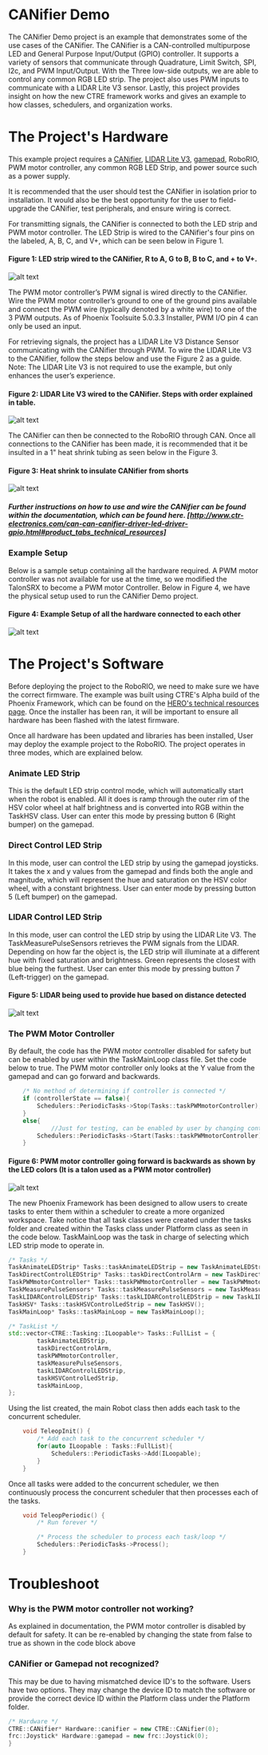 # CANifier Demo
The CANifier Demo project is an example that demonstrates some of the use cases of the CANifier. The CANifier is a CAN-controlled multipurpose LED and General Purpose Input/Output (GPIO) controller. It supports a variety of sensors that communicate through Quadrature, Limit Switch, SPI, I2c, and PWM Input/Output. With the Three low-side outputs, we are able to control any common RGB LED strip. The project also uses PWM inputs to communicate with a LIDAR Lite V3 sensor. Lastly, this project provides insight on how the new CTRE framework works and gives an example to how classes, schedulers, and organization works. 

# The Project's Hardware
This example project requires a [CANifier][2], [LIDAR Lite V3][3], [gamepad][4], RoboRIO, PWM motor controller, any common RGB LED Strip, and power source such as a power supply.

It is recommended that the user should test the CANifier in isolation prior to installation. It would also be the best opportunity for the user to field-upgrade the CANifier, test peripherals, and ensure wiring is correct. 

For transmitting signals, the CANifier is connected to both the LED strip and PWM motor controller. The LED Strip is wired to the CANifier's four pins on the labeled, A, B, C, and V+, which can be seen below in Figure 1.

#### Figure 1: LED strip wired to the CANifier, R to A, G to B, B to C, and + to V+.
![alt text][LED Strip]

The PWM motor controller’s PWM signal is wired directly to the CANifier. Wire the PWM motor controller’s ground to one of the ground pins available and connect the PWM wire (typically denoted by a white wire) to one of the 3 PWM outputs. As of Phoenix Toolsuite 5.0.3.3 Installer, PWM I/O pin 4 can only be used an input.

For retrieving signals, the project has a LIDAR Lite V3 Distance Sensor communicating with the CANifier through PWM. To wire the LIDAR Lite V3 to the CANifier, follow the steps below and use the Figure 2 as a guide. Note: The LIDAR Lite V3 is not required to use the example, but only enhances the user’s experience.

#### Figure 2: LIDAR Lite V3 wired to the CANifier. Steps with order explained in table.
![alt text][LIDAR]

The CANifier can then be connected to the RoboRIO through CAN. Once all connections to the CANifier has been made, it is recommended that it be insulted in a 1" heat shrink tubing as seen below in the Figure 3.

#### Figure 3: Heat shrink to insulate CANifier from shorts
![alt text][Insulation]

##### Further instructions on how to use and wire the CANifier can be found within the documentation, which can be found here. [http://www.ctr-electronics.com/can-can-canifier-driver-led-driver-gpio.html#product_tabs_technical_resources]

### Example Setup
Below is a sample setup containing all the hardware required. A PWM motor controller was not available for use at the time, so we modified the TalonSRX to become a PWM motor Controller. Below in Figure 4, we have the physical setup used to run the CANifier Demo project. 

#### Figure 4: Example Setup of all the hardware connected to each other
![alt text][Setup]

# The Project's Software
Before deploying the project to the RoboRIO, we need to make sure we have the correct firmware. The example was built using CTRE's Alpha build of the Phoenix Framework, which can be found on the [HERO's technical resources page][5]. Once the installer has been ran, it will be important to ensure all hardware has been flashed with the latest firmware. 

Once all hardware has been updated and libraries has been installed, User may deploy the example project to the RoboRIO. The project operates in three modes, which are explained below.
### Animate LED Strip
This is the default LED strip control mode, which will automatically start when the robot is enabled. All it does is ramp through the outer rim of the HSV color wheel at half brightness and is converted into RGB within the TaskHSV class. User can enter this mode by pressing button 6 (Right bumper) on the gamepad. 
### Direct Control LED Strip
In this mode, user can control the LED strip by using the gamepad joysticks. It takes the x and y values from the gamepad and finds both the angle and magnitude, which will represent the hue and saturation on the HSV color wheel, with a constant brightness. User can enter mode by pressing button 5 (Left bumper) on the gamepad.
### LIDAR Control LED Strip 
In this mode, user can control the LED strip by using the LIDAR Lite V3. The TaskMeasurePulseSensors retrieves the PWM signals from the LIDAR. Depending on how far the object is, the LED strip will illuminate at a different hue with fixed saturation and brightness. Green represents the closest with blue being the furthest. User can enter this mode by pressing button 7 (Left-trigger) on the gamepad.

#### Figure 5: LIDAR being used to provide hue based on distance detected
![alt text][More Pretty]

### The PWM Motor Controller
By default, the code has the PWM motor controller disabled for safety but can be enabled by user within the TaskMainLoop class file. Set the code below to true. The PWM motor controller only looks at the Y value from the gamepad and can go forward and backwards.
```c++
	/* No method of determining if controller is connected */
	if (controllerState == false){
        Schedulers::PeriodicTasks->Stop(Tasks::taskPWMmotorController);
	}
	else{
		    //Just for testing, can be enabled by user by changing controllerState to true */
        Schedulers::PeriodicTasks->Start(Tasks::taskPWMmotorController);
	}

```
#### Figure 6: PWM motor controller going forward is backwards as shown by the LED colors (It is a talon used as a PWM motor controller)
![alt text][Final Image]

The new Phoenix Framework has been designed to allow users to create tasks to enter them within a scheduler to create a more organized workspace. Take notice that all task classes were created under the tasks folder and created within the Tasks class under Platform class  as seen in the code below. TaskMainLoop was the task in charge of selecting which LED strip mode to operate in. 
```c++
/* Tasks */
TaskAnimateLEDStrip* Tasks::taskAnimateLEDStrip = new TaskAnimateLEDStrip();
TaskDirectControlLEDStrip* Tasks::taskDirectControlArm = new TaskDirectControlLEDStrip();
TaskPWMmotorController* Tasks::taskPWMmotorController = new TaskPWMmotorController();
TaskMeasurePulseSensors* Tasks::taskMeasurePulseSensors = new TaskMeasurePulseSensors();
TaskLIDARControlLEDStrip* Tasks::taskLIDARControlLEDStrip = new TaskLIDARControlLEDStrip();
TaskHSV* Tasks::taskHSVControlLedStrip = new TaskHSV();
TaskMainLoop* Tasks::taskMainLoop = new TaskMainLoop();

/* TaskList */
std::vector<CTRE::Tasking::ILoopable*> Tasks::FullList = {
		taskAnimateLEDStrip,
		taskDirectControlArm,
		taskPWMmotorController,
		taskMeasurePulseSensors,
		taskLIDARControlLEDStrip,
		taskHSVControlLedStrip,
		taskMainLoop,
};
```

Using the list created, the main Robot class then adds each task to the concurrent scheduler.
```c++
	void TeleopInit() {
		/* Add each task to the concurrent scheduler */
		for(auto ILoopable : Tasks::FullList){
			Schedulers::PeriodicTasks->Add(ILoopable);
		}
	}
```

Once all tasks were added to the concurrent scheduler, we then continuously process the concurrent scheduler that then processes each of the tasks.
```c++
	void TeleopPeriodic() {
		/* Run forever */

		/* Process the scheduler to process each task/loop */
		Schedulers::PeriodicTasks->Process();
	}
```

# Troubleshoot
### Why is the PWM motor controller not working?
As explained in documentation, the PWM motor controller is disabled by default for safety. It can be re-enabled by changing the state from false to true as shown in the code block above

### CANifier or Gamepad not recognized?
This may be due to having mismatched device ID's to the software. Users have two options. They may change the device ID to match the software or provide the correct device ID within the Platform class under the Platform folder. 
```c++
/* Hardware */
CTRE::CANifier* Hardware::canifier = new CTRE::CANifier(0);
frc::Joystick* Hardware::gamepad = new frc::Joystick(0);
}
``` 
 [1]: http://www.ctr-electronics.com/hro.html#product_tabs_technical_resources
 [2]: http://www.ctr-electronics.com/can-can-canifier-driver-led-driver-gpio.html
 [3]: https://www.sparkfun.com/products/14032
 [4]: http://www.andymark.com/product-p/am-2064.htm
 [5]: http://www.ctr-electronics.com/hro.html#product_tabs_technical_resources
 [LED Strip]: https://github.com/CrossTheRoadElec/Phoenix-Examples-Languages/blob/gh-doc/Java/CANifier%20Demo/Documentation/Capture2.PNG
 [LIDAR]: https://github.com/CrossTheRoadElec/Phoenix-Examples-Languages/blob/gh-doc/Java/CANifier%20Demo/Documentation/Capture.PNG
 [Insulation]: https://github.com/CrossTheRoadElec/Phoenix-Examples-Languages/blob/gh-doc/Java/CANifier%20Demo/Documentation/IMG_20171011_103615.jpg
 [Setup]: https://github.com/CrossTheRoadElec/Phoenix-Examples-Languages/blob/gh-doc/Java/CANifier%20Demo/Documentation/IMG_20171011_103545.jpg
 [More Pretty]: https://github.com/CrossTheRoadElec/Phoenix-Examples-Languages/blob/gh-doc/Java/CANifier%20Demo/Documentation/IMG_20171011_125250.jpg
 [Final Image]: https://github.com/CrossTheRoadElec/Phoenix-Examples-Languages/blob/gh-doc/Java/CANifier%20Demo/Documentation/IMG_20171011_130436.jpg
